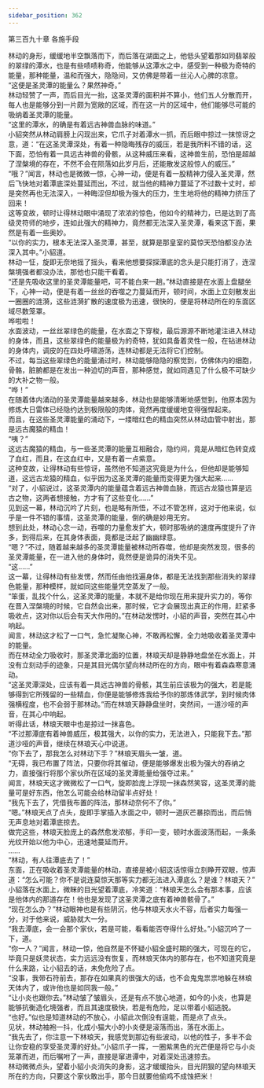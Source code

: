 ```yaml
---
sidebar_position: 362
---
```

 第三百九十章 各施手段


林动的身形，缓缓地半空飘落而下，而后落在湖面之上，他低头望着那如同翡翠般的翠绿的潭水，也是有些啧啧称奇，他能够从这潭水之中，感受到一种极为奇特的能量，那种能量，温和而强大，隐隐间，又仿佛是带着一丝沁人心脾的凉意。  
“这便是圣灵潭的能量么？果然神奇。”  
林动轻赞了一声，而后目光一抬，这圣灵潭的面积并不算小，他们五人分散而开，每人也是能够分到一片颇为宽敞的区域，而在这一片的区域中，他们能够尽可能的吸纳着圣灵潭的能量。  
“这里的潭水，的确是有着远古神兽血脉的味道。”  
小貂突然从林动肩膀上闪现出来，它爪子对着潭水一抓，而后眼中掠过一抹惊讶之意，道：“在这圣灵潭深处，有着一种隐晦残存的威压，若是我所料不错的话，这下面，恐怕有着一具远古神兽的骨骸，从这种威压来看，这神兽生前，恐怕是超越了涅槃境的存在，不然不会在陨落如此岁月后，还能散发这般惊人的威压。”  
“哦？”闻言，林动也是微微一惊，心神一动，便是有着一股精神力侵入圣灵潭，然后飞快地对着潭底深处蔓延而出，不过，就当他的精神力蔓延了不过数十丈时，却是突然再也无法深入，一种晦涩但却极为强大的压力，生生地将他的精神力挤压了回来！  
这等变故，顿时让得林动眼中涌现了浓浓的惊色，他如今的精神力，已是达到了高级灵符师的地步，连如此强大的精神力，竟然都无法深入圣灵潭，看来这下面，果然是有着一些奥妙。  
“以你的实力，根本无法深入圣灵潭，甚至，就算是那皇室的莫惊天恐怕都没办法深入其中。”小貂道。  
林动一怔，旋即无奈地摇了摇头，看来他想要探探潭底的念头是只能打消了，连涅槃境强者都没办法，那他也只能干看着。  
“还是先吸收这里的圣灵潭能量吧，可不能白来一趟。”林动直接是在水面上盘腿坐下，心神一动，便是有着一丝丝的吞噬之力蔓延而开，顿时间，水面上立刻散发出一圈圈的涟漪，这些涟漪扩散的速度极为迅速，很快的，便是将林动所在的东面区域尽数笼罩。  
哗啦啦！  
水面波动，一丝丝翠绿色的能量，在水面之下穿梭，最后源源不断地灌注进入林动的身体，而且，这些翠绿色的能量极为的奇特，犹如具备着灵性一般，在钻进林动的身体内，调皮的在四处呼啸游荡，连林动都是无法将它们控制。  
不过，每当这些翠绿色的能量涌过时，林动能够隐隐的察觉到，仿佛体内的细胞，骨骼，脏腑都是在发出一种迫切的声音，那种感觉，就如同遇见了什么极不可缺少的大补之物一般。  
“哗！”  
在随着体内涌动的圣灵潭能量越来越多，林动也是能够清晰地感觉到，他原本因为修炼大日雷体已经隐约达到极限般的肉体，竟然再度缓缓地变得强悍起来。  
而且，在这些圣灵潭能量的涌动下，一缕暗红色的精血突然从林动血管中射出，那是远古魔猿的精血！  
“咦？”  
这远古魔猿的精血，与一些圣灵潭的能量互相融合，隐约间，竟是从暗红色转变成了血红，而且，在这血红中，又是有着一点紫意。  
这种变故，让得林动有些惊讶，虽然他不知道这究竟是为什么，但他却是能够知道，这远古龙猿的精血，似乎因为这圣灵潭的能量而变得更为强大起来……  
“对了，小貂说过，这圣灵潭内的能量蕴含着远古神兽血脉，而远古龙猿也算是远古之物，这两者想接触，方才有了这些变化……”  
见到这一幕，林动沉吟了片刻，也是略有所悟，不过不管怎样，这对于他来说，似乎是一件不错的事情，这圣灵潭的能量，倒的确是妙用无穷。  
想到此处，林动心念一动，吞噬的力量愈发扩大，顿时那吸纳的速度再度提升了许多，到得后来，在其身体表面，竟都是泛起了幽幽绿意。  
“嗯？”不过，随着越来越多的圣灵潭能量被林动所吞噬，他却是突然发现，很多的圣灵潭能量，在一进入他的身体时，竟然便是诡异的消失不见。  
“这……”  
这一幕，让得林动有些发愣，然而任由他找遍身体，都是无法找到那些消失的翠绿色能量，那种模样，就如同这些能量凭空蒸发了一般。  
“笨蛋，乱找个什么，这圣灵潭的能量，本就不是给你现在用来提升实力的，等你在晋入涅槃境的时候，它自然会出来，那时候，它才会展现出真正的作用，赶紧多吸收点，这对你以后会有天大作用的。”在林动发愣时，小貂的声音，突然在其心中响起。  
闻言，林动这才松了一口气，急忙凝聚心神，不敢再松懈，全力地吸收着圣灵潭中的能量。  
而在林动全力吸收时，那圣灵潭北面的位置，林琅天却是静静地盘坐在水面上，并没有立刻动手的迹象，只是其目光偶尔望向林动所在的方向，眼中有着森森寒意涌动。  
“这圣灵潭深处，应该有着一具远古神兽的骨骸，其生前应该极为的强大，若是能够得到它所残留的一些精血，你便是能够修炼我给予你的那炼体武学，到时候肉体强横程度，也不会弱于那林动。”而在林琅天静静盘坐时，突然间，一道沙哑的声音，在其心中响起。  
听得此话，林琅天眼中也是掠过一抹喜色。  
“不过那潭底有着神兽威压，极其强大，以你的实力，无法进入，只能我下去。”那道沙哑的声音，继续在林琅天心中说道。  
“你下去了，那我怎么对林动下手？”林琅天眉头一皱，道。  
“无碍，我已布置了阵法，只要你将其催动，便是能够爆发出极为强大的吞纳之力，直接强行将那个家伙所在区域的圣灵潭能量给强夺过来。”  
闻言，林琅天这才微微松了一口气，旋即脸庞上浮现一抹森然笑容，这圣灵潭的能量可是好东西，他怎么可能会给林动留半点好处！  
“我先下去了，凭借我布置的阵法，那林动奈何不了你。”  
“嗯。”林琅天点了点头，旋即手掌插入水面之中，顿时一道灰芒暴掠而出，而后悄无声息地对着潭底掠去。  
做完这些，林琅天脸庞上的森然愈发浓郁，手印一变，顿时水面波荡而起，一条条光纹开始以他为中心，迅速地蔓延而开。  
……  
“林动，有人往潭底去了！”  
东面，正在吸收着圣灵潭能量的林动，直接是被小貂这话惊得立刻睁开双眼，惊声道：“怎么可能？你不是说连莫惊天那等实力都无法进入潭底么？是谁？林琅天？”  
小貂落在水面上，微眯的目光望着潭底，冷笑道：“林琅天怎么会有那本事，应该是他体内的那道存在！他也是发现了这圣灵潭之底有着神兽骸骨了。”  
“现在怎么办？”林动眼神也是有些阴沉，他与林琅天水火不容，后者实力每强一分，对于他来说，威胁就大一分。  
“我去潭底，会一会那个家伙，若是可能，看看能否夺得什么好处。”小貂沉吟了一下，道。  
“你一人？”闻言，林动一惊，他自然是不怀疑小貂全盛时期的强大，可现在的它，毕竟只是妖灵状态，实力远远没有恢复，而林琅天体内的那存在，也不知道究竟是什么来路，让小貂去的话，未免危险了点。  
“没事，我带石符前去，那存在如果真的很强大的话，也不会鬼鬼祟祟地躲在林琅天体内了，或许他也是如同我一般。”  
“让小炎也跟你去。”林动皱了皱眉头，还是有点不放心地道，如今的小炎，也算是能够抗衡造化境强者，而且其速度极快，若是有危险，足以带着小貂逃脱。  
“也好。”似也是知道林动的不放心，小貂此次倒没有逞能，而是点了点头。  
见状，林动袖袍一抖，化成小猫大小的小炎便是滚落而出，落在水面上。  
“我先去了，你注意一下林琅天，我感觉到那边有些波动，以他的性子，多半不会让你安稳的享受圣灵潭的好处。”小貂爪子一挥，一圈紫黑色的光芒便是将它与小炎笼罩而进，而后嘱咐了一声，直接是窜进谭中，对着深处迅速掠去。  
林动微微点头，望着小貂小炎消失的身影，这才缓缓抬头，目光阴狠的望向林琅天所在的方向，只要这个家伙敢出手，那今日就要他偷鸡不成蚀把米！  
  
  
